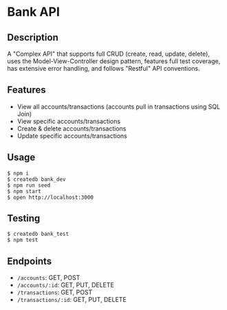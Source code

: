 # Bank API

## Description
A "Complex API" that supports full CRUD (create, read, update, delete), uses the Model-View-Controller design pattern, features full test coverage, has extensive error handling, and follows "Restful" API conventions.

## Features
* View all accounts/transactions (accounts pull in transactions using SQL Join)
* View specific accounts/transactions
* Create & delete accounts/transactions
* Update specific accounts/transactions

## Usage
```
$ npm i
$ createdb bank_dev
$ npm run seed
$ npm start
$ open http://localhost:3000
```

## Testing
```
$ createdb bank_test
$ npm test
```

## Endpoints
* `/accounts`: GET, POST
* `/accounts/:id`: GET, PUT, DELETE
* `/transactions`: GET, POST
* `/transactions/:id`: GET, PUT, DELETE
